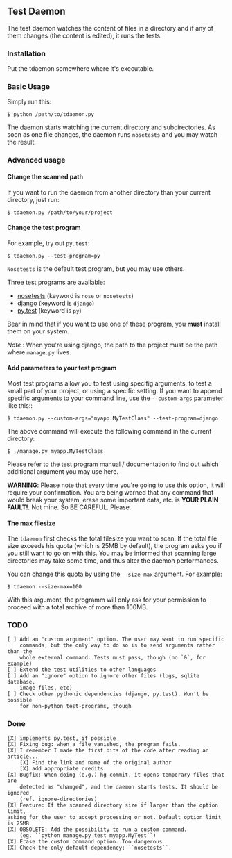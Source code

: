## Test Daemon

The test daemon watches the content of files in a directory and if any of them
changes (the content is edited), it runs the tests.

### Installation

Put the tdaemon somewhere where it's executable.

### Basic Usage

Simply run this:

    $ python /path/to/tdaemon.py

The daemon starts watching the current directory and subdirectories. As soon as
one file changes, the daemon runs ``nosetests`` and you may watch the result.

### Advanced usage

#### Change the scanned path

If you want to run the daemon from another directory than your current
directory, just run:

    $ tdaemon.py /path/to/your/project


#### Change the test program

For example, try out ``py.test``:

    $ tdaemon.py --test-program=py

``Nosetests`` is the default test program, but you may use others.

Three test programs are available:

* [nosetests](http://somethingaboutorange.com/mrl/projects/nose/) (keyword is `nose` or `nosetests`)
* [django](http://docs.djangoproject.com/en/dev/topics/testing/) (keyword is `django`)
* [py.test](http://codespeak.net/py/dist/test.html) (keyword is `py`)

Bear in mind that if you want to use one of these program, you **must** install
them on your system.

*Note* : When you're using django, the path to the project must be the path where
`manage.py` lives.

#### Add parameters to your test program

Most test programs allow you to test using specifig arguments, to test a small
part of your project, or using a specific setting. If you want to append
specific arguments to your command line, use the ``--custom-args`` parameter
like this::

    $ tdaemon.py --custom-args="myapp.MyTestClass" --test-program=django

The above command will execute the following command in the current directory:

    $ ./manage.py myapp.MyTestClass

Please refer to the test program manual / documentation to find out which
additional argument you may use here.

**WARNING**: Please note that every time you're going to use this option, it
will require your confirmation. You are being warned that any command that
would break your system, erase some important data, etc. is
**YOUR PLAIN FAULT!**. Not mine. So BE CAREFUL. Please.

#### The max filesize

The ``tdaemon`` first checks the total filesize you want to scan. If the total
file size exceeds his quota (which is 25MB by default), the program asks you if
you still want to go on with this. You may be informed that scanning large
directories may take some time, and thus alter the daemon performances.

You can change this quota by using the ``--size-max`` argument. For example:

    $ tdaemon --size-max=100

With this argument, the programm will only ask for your permission to proceed
with a total archive of more than 100MB.

### TODO

    [ ] Add an "custom argument" option. The user may want to run specific
        commands, but the only way to do so is to send arguments rather than the
        whole external command. Tests must pass, though (no `&`, for example)
    [ ] Extend the test utilities to other languages
    [ ] Add an "ignore" option to ignore other files (logs, sqlite database,
        image files, etc)
    [ ] Check other pythonic dependencies (django, py.test). Won't be possible
        for non-python test-programs, though

### Done

    [X] implements py.test, if possible
    [X] Fixing bug: when a file vanished, the program fails.
    [X] I remember I made the first bits of the code after reading an article...
        [X] Find the link and name of the original author
        [X] add appropriate credits
    [X] Bugfix: When doing (e.g.) hg commit, it opens temporary files that are
        detected as "changed", and the daemon starts tests. It should be ignored
        (ref. ignore-directories)
    [X] Feature: If the scanned directory size if larger than the option limit,
    asking for the user to accept processing or not. Default option limit is 25MB
    [X] OBSOLETE: Add the possibility to run a custom command.
        (eg. ``python manage.py test myapp.MyTest``)
    [X] Erase the custom command option. Too dangerous
    [X] Check the only default dependency: ``nosetests``.

